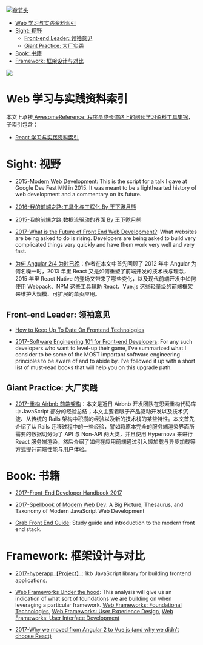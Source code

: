 [![章节头](https://parg.co/UGo)](https://parg.co/b4z) 
 - [Web 学习与实践资料索引](#web-%E5%AD%A6%E4%B9%A0%E4%B8%8E%E5%AE%9E%E8%B7%B5%E8%B5%84%E6%96%99%E7%B4%A2%E5%BC%95)
- [Sight: 视野](#sight-%E8%A7%86%E9%87%8E)
  * [Front-end Leader: 领袖意见](#front-end-leader-%E9%A2%86%E8%A2%96%E6%84%8F%E8%A7%81)
  * [Giant Practice: 大厂实践](#giant-practice-%E5%A4%A7%E5%8E%82%E5%AE%9E%E8%B7%B5)
- [Book: 书籍](#book-%E4%B9%A6%E7%B1%8D)
- [Framework: 框架设计与对比](#framework-%E6%A1%86%E6%9E%B6%E8%AE%BE%E8%AE%A1%E4%B8%8E%E5%AF%B9%E6%AF%94) 






![](http://7xi5sw.com1.z0.glb.clouddn.com/1-gcVLvWktBPvc3rgp5fLvBA.jpeg)




# Web 学习与实践资料索引

本文上承接[ AwesomeReference: 程序员成长道路上的阅读学习资料工具集锦](https://parg.co/b4z)，子索引包含：


- [React 学习与实践资料索引](https://parg.co/bM1)



# Sight: 视野



- [2015-Modern Web Development](http://6me.us/nS16): This is the script for a talk I gave at Google Dev Fest MN in 2015. It was meant to be a lighthearted history of web development and a commentary on its future.

- [2016-我的前端之路:工具化与工程化 By 王下邀月熊](https://zhuanlan.zhihu.com/p/24575395)

- [2015-我的前端之路:数据流驱动的界面 By 王下邀月熊](https://segmentfault.com/a/1190000004292245) 

- [2017-What is the Future of Front End Web Development?](https://parg.co/bJr): What websites are being asked to do is rising. Developers are being asked to build very complicated things very quickly and have them work very well and very fast.

- [为何 Angular 2/4 为时已晚](https://parg.co/bXn)：作者在本文中首先回顾了 2012 年中 Angular 为何名噪一时，2013 年里 React 又是如何重塑了前端开发的技术栈与理念，2015 年里 React Native 的登场又带来了哪些变化，以及现代前端开发中如何使用 Webpack、NPM 这些工具辅助 React、Vue.js 这些轻量级的前端框架来维护大规模、可扩展的单页应用。


## Front-end Leader: 领袖意见



- [How to Keep Up To Date On Frontend Technologies](https://uptodate.frontendrescue.org/) 

- [2017-Software Engineering 101 for Front-end Developers](https://parg.co/byf): For any such developers who want to level-up their game, I’ve summarized what I consider to be some of the MOST important software engineering principles to be aware of and to abide by. I’ve followed it up with a short list of must-read books that will help you on this upgrade path.


## Giant Practice: 大厂实践



- [2017-重构 Airbnb 前端架构](https://parg.co/bkA)：本文是近日 Airbnb 开发团队在思索重构代码库中 JavaScript 部分的经验总结；本文主要着眼于产品驱动开发以及技术沉淀、从传统的 Rails 架构中积攒的经验以及新的技术栈的某些特性。本文首先介绍了从 Rails 迁移过程中的一些经验，譬如将原本完全的服务端渲染界面所需要的数据切分为了 API 与 Non-API 两大类，并且使用 Hypernova 来进行 React 服务端渲染。然后介绍了如何在应用前端通过引入懒加载与异步加载等方式提升前端性能与用户体验。




# Book: 书籍



- [2017-Front-End Developer Handbook 2017](https://www.gitbook.com/book/frontendmasters/front-end-handbook-2017/details)

- [2017-Spellbook of Modern Web Dev](https://parg.co/bv9): A Big Picture, Thesaurus, and Taxonomy of Modern JavaScript Web Development 

- [Grab Front End Guide](https://github.com/grab/front-end-guide): Study guide and introduction to the modern front end stack. 







# Framework: 框架设计与对比

- [2017-hyperapp【Project】](https://github.com/hyperapp/hyperapp): 1kb JavaScript library for building frontend applications.

- [Web Frameworks Under the hood](https://parg.co/b1h): This analysis will give us an indication of what sort of foundations we are building on when leveraging a particular framework. [Web Frameworks: Foundational Technologies](https://parg.co/b14), [Web Frameworks: User Experience Design](https://www.sitepen.com/blog/2017/06/27/web-frameworks-user-experience-design/), [Web Frameworks: User Interface Development](https://parg.co/b1R) 

- [2017-Why we moved from Angular 2 to Vue.js (and why we didn’t choose React)](https://parg.co/bxB)
